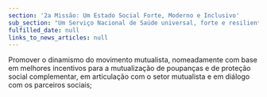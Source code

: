 ```yaml
---
section: '2a Missão: Um Estado Social Forte, Moderno e Inclusivo'
sub_section: "Um Serviço Nacional de Saúde universal, forte e resiliente"
fulfilled_date: null
links_to_news_articles: null
---
```


Promover o dinamismo do movimento mutualista, nomeadamente com base em melhores incentivos para a mutualização de poupanças e de proteção social complementar, em articulação com o setor mutualista e em diálogo com os parceiros sociais;